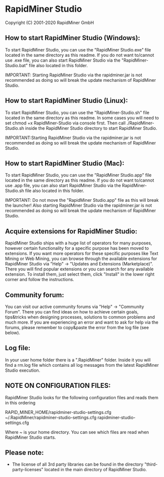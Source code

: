 RapidMiner Studio
=================

  Copyright (C) 2001-2020 RapidMiner GmbH


How to start RapidMiner Studio (Windows):
----------------------------------

To start RapidMiner Studio, you can use the "RapidMiner Studio.exe" file located in the same
directory as this readme. If you do not want to/cannot use .exe file, you can also
start RapidMiner Studio via the "RapidMiner-Studio.bat" file also located in this folder.

IMPORTANT: Starting RapidMiner Studio via the rapidminer.jar is not recommended as doing so will break
the update mechanism of RapidMiner Studio.


How to start RapidMiner Studio (Linux):
--------------------------------

To start RapidMiner Studio, you can use the "RapidMiner-Studio.sh" file located in the same 
directory as this readme. In some cases you will need to set chmod +x RapidMiner-Studio via 
console first. Then call ./RapidMiner-Studio.sh inside the RapidMiner Studio directory to 
start RapidMiner Studio. 

IMPORTANT:Starting RapidMiner Studio via the rapidminer.jar is not recommended 
as doing so will break the update mechanism of RapidMiner Studio.


How to start RapidMiner Studio (Mac):
------------------------------

To start RapidMiner Studio, you can use the "RapidMiner Studio.app" file located in the same directory 
as this readme. If you do not want to/cannot use .app file, you can also start RapidMiner Studio via 
the RapidMiner-Studio.sh file also located in this folder.

IMPORTANT: Do not move the "RapidMiner Studio.app" file as this will break the launcher! 
Also starting RapidMiner Studio via the rapidminer.jar is not recommended as doing so will 
break the update mechanism of RapidMiner Studio.


Acquire extensions for RapidMiner Studio:
-----------------------------------

RapidMiner Studio ships with a huge list of operators for many purposes, however certain
functionality for a specific purpose has been moved to extensions.
If you want more operators for these specific purposes like Text Mining or Web Mining, 
you can browse through the available extensions for RapidMiner Studio via "Help" -> 
"Updates and Extensions (Marketplace)". There you will find popular extensions or
you can search for any available extension. To install them, just select them,
click "Install" in the lower right corner and follow the instructions.


Community forum:
----------------

You can visit our active community forums via "Help" -> "Community Forum".
There you can find ideas on how to achieve certain goals, tips&tricks when designing processes, 
solutions to common problems and much more.
If you are experiencing an error and want to ask for help via the forums, please remember
to copy&paste the error from the log file (see below).


Log file:
---------

In your user home folder there is a ".RapidMiner" folder. Inside it you will find a
rm.log file which contains all log messages from the latest RapidMiner Studio execution.


NOTE ON CONFIGURATION FILES:
----------------------------
RapidMiner Studio looks for the following configuration files and reads them in 
this ordering

  RAPID_MINER_HOME/rapidminer-studio-settings.cfg
  ~/.RapidMiner/rapidminer-studio-settings.cfg
  rapidminer-studio-settings.cfg


Where ~ is your home directory. You can see which files are read 
when RapidMiner Studio starts.


Please note:
------------

* The license of all 3rd party libraries can be found in the directory 
  "third-party-licenses" located in the main directory of RapidMiner Studio.
  
 